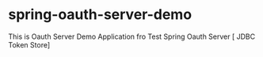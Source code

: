 # spring-oauth-server-demo
This is Oauth Server Demo Application  fro Test Spring Oauth Server [ JDBC Token Store]

